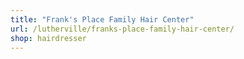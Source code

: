 ```yaml
---
title: "Frank's Place Family Hair Center"
url: /lutherville/franks-place-family-hair-center/
shop: hairdresser
---
```

